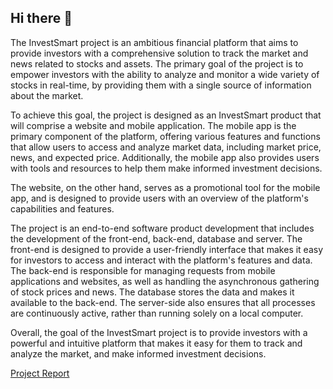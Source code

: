 ## Hi there 👋

The InvestSmart project is an ambitious financial platform that aims to provide investors with a comprehensive solution to track the market and news related to stocks and assets. The primary goal of the project is to empower investors with the ability to analyze and monitor a wide variety of stocks in real-time, by providing them with a single source of information about the market.
 
To achieve this goal, the project is designed as an InvestSmart product that will comprise a website and mobile application. The mobile app is the primary component of the platform, offering various features and functions that allow users to access and analyze market data, including market price, news, and expected price. Additionally, the mobile app also provides users with tools and resources to help them make informed investment decisions.
 
The website, on the other hand, serves as a promotional tool for the mobile app, and is designed to provide users with an overview of the platform's capabilities and features.
 
The project is an end-to-end software product development that includes the development of the front-end, back-end, database and server. The front-end is designed to provide a user-friendly interface that makes it easy for investors to access and interact with the platform's features and data. The back-end is responsible for managing requests from mobile applications and websites, as well as handling the asynchronous gathering of stock prices and news.  The database stores the data and makes it available to the back-end. The server-side also ensures that all processes are continuously active, rather than running solely on a local computer.

Overall, the goal of the InvestSmart project is to provide investors with a powerful and intuitive platform that makes it easy for them to track and analyze the market, and make informed investment decisions.


[Project Report](https://github.com/Invest-Smart-COMP-491/.github/blob/main/COMP491_InvestSmart_FinalReport.docx.pdf)
